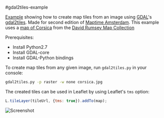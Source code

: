#gdal2tiles-example

[Example](http://maptime-ams.github.io/gdal2tiles-example) showing how to create map tiles from an image using [GDAL](http://www.gdal.org/)'s [gdal2tiles](http://www.gdal.org/gdal2tiles.html). Made for second edition of [Maptime Amsterdam](maptime-ams.github.io). This example uses a [map of Corsica](http://www.davidrumsey.com/luna/servlet/detail/RUMSEY~8~1~31541~1150020:Corsica-?sort=Pub_List_No_InitialSort%2CPub_Date%2CPub_List_No%2CSeries_No&qvq=q:corsica;sort:Pub_List_No_InitialSort%2CPub_Date%2CPub_List_No%2CSeries_No;lc:RUMSEY~8~1&mi=78&trs=221#) from the [David Rumsey Map Collection](http://www.davidrumsey.com/)

Prerequisites:

- Install Python2.7
- Install GDAL-core
- Install GDAL-Python bindings

To create map tiles from any given image, run `gdal2tiles.py` in your console:
```bash
gdal2tiles.py -p raster -w none corsica.jpg
```

The created tiles can be used in Leaflet by using Leaflet's `tms` option:

```javascript
L.tileLayer(tileUrl, {tms: true}).addTo(map);
```

![Screenshot](screenshot.jpg)
